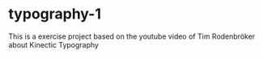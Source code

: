 # typography-1

This is a exercise project based on the youtube video of Tim Rodenbröker about Kinectic Typography
